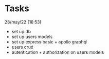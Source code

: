 #   Tasks

23/may/22 (18:53)
-   set up db
-   set up users models
-   set up express basic + apollo graphql
-   users crud
-   autentication + authorization on users models